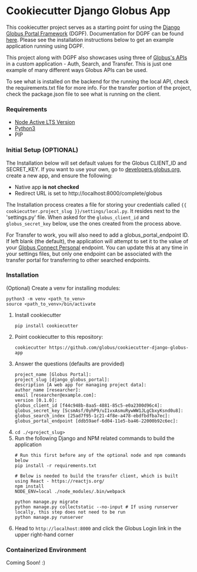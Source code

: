 # Cookiecutter Django Globus App

This cookiecutter project serves as a starting point for using the [Django Globus Portal Framework](https://github.com/globus/django-globus-portal-framework) (DGPF). Documentation for DGPF can be found [here](https://django-globus-portal-framework.readthedocs.io/en/stable/). Please see the installation instructions below to get an example application running using DGPF.

This project along with DGPF also showcases using three of [Globus's APIs](https://docs.globus.org/api/) in a custom application - Auth, Search, and Transfer. This is just one example of many different ways Globus APIs can be used.

To see what is installed on the backend for the running the local API, check the requirements.txt file for more info. For the transfer portion of the project, check the package.json file to see what is running on the client.

### Requirements
* [Node Active LTS Version](https://nodejs.org/download/release/latest-v16.x/)
* [Python3](https://devguide.python.org/#status-of-python-branches)
* PIP

### Initial Setup (OPTIONAL)
The Installation below will set default values for the Globus CLIENT_ID and SECRET_KEY.
If you want to use your own, go to [developers.globus.org](developers.globus.org), create a new app, and ensure the following:

* Native app **is not checked**
* Redirect URL is set to http://localhost:8000/complete/globus

The Installation process creates a file for storing your credentials called 
`{{ cookiecutter.project_slug }}/settings/local.py`. It resides next to the 'settings.py' file. When asked for the `globus_client_id` and `globus_secret_key` below, use the ones created from the process above.

For Transfer to work, you will also need to add a globus_portal_endpoint ID. If left blank (the default), the application will attempt to set it to the value of your [Globus Connect Personal](https://www.globus.org/globus-connect-personal) endpoint. You can update this at any time in your settings files, but only one endpoint can be associated with the transfer portal for transferring to other searched endpoints.

### Installation
(Optional) Create a venv for installing modules:
```
python3 -m venv <path_to_venv> 
source <path_to_venv>/bin/activate
```
1. Install cookiecutter
	```
	pip install cookiecutter
	```
2. Point cookiecutter to this repository:
	```
	cookiecutter https://github.com/globus/cookiecutter-django-globus-app
	```
3. Answer the questions (defaults are provided)
	```
	project_name [Globus Portal]: 
	project_slug [django_globus_portal]: 
	description [A web app for managing project data]: 
	author_name [researcher]: 
	email [researcher@example.com]: 
	version [0.1.0]: 
	globus_client_id [f44c948b-8aa5-4881-85c5-e0a2300d96c4]:
	globus_secret_key [ScsmAsf/0yhP9/uI1vxAsmuRywWW1JLgCbxyKsnd0u8]:
	globus_search_index [25ad7f95-1c21-4f8e-a478-ebdfbdfba7ec]:
	globus_portal_endpoint [ddb59aef-6d04-11e5-ba46-22000b92c6ec]:
	```
4. `cd ./<project_slug>`
5. Run the following Django and NPM related commands to build the application
	```
	# Run this first before any of the optional node and npm commands below
	pip install -r requirements.txt

	# Below is needed to build the transfer client, which is built using React - https://reactjs.org/
	npm install
	NODE_ENV=local ./node_modules/.bin/webpack

	python manage.py migrate
	python manage.py collectstatic --no-input # If using runserver locally, this step does not need to be run
	python manage.py runserver
	```
6. Head to `http://localhost:8000` and click the Globus Login link in the upper right-hand corner

### Containerized Environment 
Coming Soon! :) 
